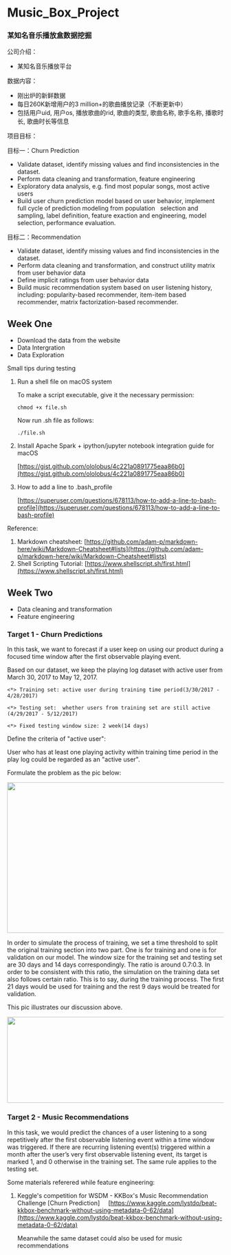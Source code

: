 # Music_Box_Project

### 某知名音乐播放盒数据挖掘

公司介绍：
* 某知名音乐播放平台

数据内容：
* 刚出炉的新鲜数据
* 每日260K新增用户的3 million+的歌曲播放记录（不断更新中）
* 包括用户uid, 用户os, 播放歌曲的rid, 歌曲的类型, 歌曲名称, 歌手名称, 播歌时长, 歌曲时长等信息

项目目标：

目标一：Churn Prediction
* Validate dataset, identify missing values and find inconsistencies in the dataset.
* Perform data cleaning and transformation, feature engineering
* Exploratory data analysis, e.g. find most popular songs, most active users
* Build user churn prediction model based on user behavior, implement full cycle of prediction modeling from population   selection and sampling, label definition, feature exaction and engineering, model selection, performance evaluation.


目标二：Recommendation
* Validate dataset, identify missing values and find inconsistencies in the dataset.
* Perform data cleaning and transformation, and construct utility matrix from user behavior data
* Define implicit ratings from user behavior data
* Build music recommendation system based on user listening history, including: popularity-based recommender, item-item based recommender, matrix factorization-based recommender.

## Week One

* Download the data from the website
* Data Intergration 
* Data Exploration

Small tips during testing
1. Run a shell file on macOS system

    To make a script executable, give it the necessary permission:

    `chmod +x file.sh`

    Now run .sh file as follows:

    `./file.sh`
2. Install Apache Spark + ipython/jupyter notebook integration guide for macOS

    [https://gist.github.com/ololobus/4c221a0891775eaa86b0](https://gist.github.com/ololobus/4c221a0891775eaa86b0)

3. How to add a line to .bash_profile

    [https://superuser.com/questions/678113/how-to-add-a-line-to-bash-profile](https://superuser.com/questions/678113/how-to-add-a-line-to-bash-profile)

Reference:
1. Markdown cheatsheet: [https://github.com/adam-p/markdown-here/wiki/Markdown-Cheatsheet#lists](https://github.com/adam-p/markdown-here/wiki/Markdown-Cheatsheet#lists)
2. Shell Scripting Tutorial: [https://www.shellscript.sh/first.html](https://www.shellscript.sh/first.html)

## Week Two

* Data cleaning and transformation
* Feature engineering

### Target 1 - Churn Predictions

In this task, we want to forecast if a user keep on using our product during a focused time window after the first observable playing event.

Based on our dataset, we keep the playing log dataset with active user from March 30, 2017 to May 12, 2017.

    <*> Training set: active user during training time period(3/30/2017 - 4/28/2017)

    <*> Testing set:  whether users from training set are still active (4/29/2017 - 5/12/2017)

    <*> Fixed testing window size: 2 week(14 days)

Define the criteria of "active user":

User who has at least one playing activity within training time period in the play log could be regarded as an "active user".

Formulate the problem as the pic below:

<p align="center">
  <img src="https://github.com/yxg383/Music_Box_Project/blob/master/pic/scheme.png" width="550" height="350" />
</p>

In order to simulate the process of training, we set a time threshold to split the original training section into two part. One is for training and one is for validation on our model. The window size for the training set and testing set are 30 days and 14 days correspondingly. The ratio is around 0.7:0.3. In order to be consistent with this ratio, the simulation on the training data set also follows certain ratio. This is to say, during the training process. The first 21 days would be used for training and the rest 9 days would be treated for validation.

This pic illustrates our discussion above.

<p align="center">
  <img src="https://github.com/yxg383/Music_Box_Project/blob/master/pic/Training%20Diagram.png" width="550" height="200" />
</p>

### Target 2 - Music Recommendations 

In this task, we would predict the chances of a user listening to a song repetitively after the first observable listening event within a time window was triggered. If there are recurring listening event(s) triggered within a month after the user’s very first observable listening event, its target is marked 1, and 0 otherwise in the training set. The same rule applies to the testing set.

Some materials referered while feature engineering:

1. Keggle's competition for WSDM - KKBox's Music Recommendation Challenge [Churn Prediction]
    
    [https://www.kaggle.com/lystdo/beat-kkbox-benchmark-without-using-metadata-0-62/data](https://www.kaggle.com/lystdo/beat-kkbox-benchmark-without-using-metadata-0-62/data)
    
    Meanwhile the same dataset could also be used for music recommendations

